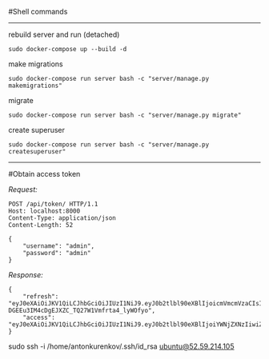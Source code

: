 #Shell commands
___
rebuild server and run (detached)
```shell
sudo docker-compose up --build -d
```

make migrations
```shell
sudo docker-compose run server bash -c "server/manage.py makemigrations"
```

migrate
```shell
sudo docker-compose run server bash -c "server/manage.py migrate"
```

create superuser
```shell
sudo docker-compose run server bash -c "server/manage.py createsuperuser"
```
___
#Obtain access token

_Request:_
```
POST /api/token/ HTTP/1.1
Host: localhost:8000
Content-Type: application/json
Content-Length: 52

{
    "username": "admin",
    "password": "admin"
}
```
_Response:_
```
{
    "refresh": "eyJ0eXAiOiJKV1QiLCJhbGciOiJIUzI1NiJ9.eyJ0b2tlbl90eXBlIjoicmVmcmVzaCIsImV4cCI6MTYyMjQ2NTQ0MywianRpIjoiN2M0ZmI4OWI1MzhkNDJjODg1YWZiZmRjZjlkMDIwZTkiLCJ1c2VyX2lkIjoxfQ.cwl-DGEEu3IM4cDgEJXZC_TQ27W1Vmfrta4_lyWOfyo",
    "access": "eyJ0eXAiOiJKV1QiLCJhbGciOiJIUzI1NiJ9.eyJ0b2tlbl90eXBlIjoiYWNjZXNzIiwiZXhwIjoxNjIyMzc5MzQzLCJqdGkiOiJjMjZmMTlmODBhOTc0Zjc5OGNjZGI5ODY0NWIwYTU2YiIsInVzZXJfaWQiOjF9.WY_VtvVEfxNombCP8KZKUDWTCVl0RKQ4_Qdbwo3oQPA"
}
```

sudo ssh -i /home/antonkurenkov/.ssh/id_rsa ubuntu@52.59.214.105